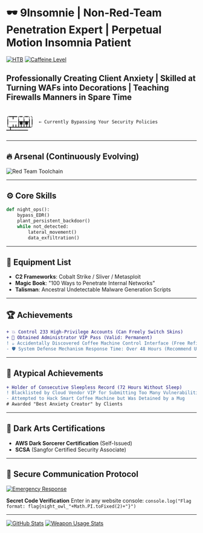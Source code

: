 # 🕶️ 9Insomnie | Non-Red-Team Penetration Expert | Perpetual Motion Insomnia Patient

[![HTB](https://img.shields.io/badge/HackTheBox-Machine%20Master-red?logo=Hack%20The%20Box)](https://app.hackthebox.com/profile/1983709)
[![Caffeine Level](https://img.shields.io/badge/Caffeine%20Concentration-Sufficient%20to%20Hack%20Satellite%20Systems-critical)](https://www.youtube.com/watch?v=dQw4w9WgXcQ)

## Professionally Creating Client Anxiety | Skilled at Turning WAFs into Decorations | Teaching Firewalls Manners in Spare Time

```

╭━┳━╭━╭━╮╮
┃┈┈┈┣▅╋▅┫┃  ← Currently Bypassing Your Security Policies
╰┳┻┻┻┻┻┻┻╯
▔▔▔▔▔▔▔▔

````

---

## 🔥 Arsenal (Continuously Evolving)

![Red Team Toolchain](https://skillicons.dev/icons?i=py,bash,powershell,aws,azure,docker,raspberrypi,linux&theme=dark&perline=8)

---

## ⚙️ Core Skills

```python
def night_ops():
    bypass_EDR()
    plant_persistent_backdoor()
    while not_detected:
        lateral_movement()
        data_exfiltration()
````

---

## 🧰 Equipment List

* **C2 Frameworks**: Cobalt Strike / Sliver / Metasploit
* **Magic Book**: "100 Ways to Penetrate Internal Networks"
* **Talisman**: Ancestral Undetectable Malware Generation Scripts

---

## 🏆 Achievements

```diff
+ 💥 Control 233 High-Privilege Accounts (Can Freely Switch Skins)
+ 🎩 Obtained Administrator VIP Pass (Valid: Permanent)
! ☕ Accidentally Discovered Coffee Machine Control Interface (Free Refills Achieved)
- 🛡️ System Defense Mechanism Response Time: Over 48 Hours (Recommend Upgrading to Fast-Acting Heart Remedy)
```

---

## 🏅 Atypical Achievements

```diff
+ Holder of Consecutive Sleepless Record (72 Hours Without Sleep)
! Blacklisted by Cloud Vendor VIP for Submitting Too Many Vulnerabilities
- Attempted to Hack Smart Coffee Machine but Was Detained by a Mug
# Awarded "Best Anxiety Creator" by Clients
```

---

## 📜 Dark Arts Certifications

* **AWS Dark Sorcerer Certification** (Self-Issued)
* **SCSA** (Sangfor Certified Security Associate)

---

## 📡 Secure Communication Protocol

[![Emergency Response](https://img.shields.io/badge/7x24-Hour%20Response-Click%20to%20Summon-red?style=for-the-badge)](https://t.me/Insomnie7)

**Secret Code Verification**
Enter in any website console:
`console.log("Flag format: flag{night_owl_"+Math.PI.toFixed(2)+"}")`

---

[![GitHub Stats](https://github-readme-stats.vercel.app/api?username=9Insomnie\&show_icons=true\&theme=merko\&count_private=true\&include_all_commits=true)](https://github.com/9Insomnie)
[![Weapon Usage Stats](https://github-readme-stats.vercel.app/api/top-langs/?username=9Insomnie\&layout=compact\&theme=vision-friendly-dark\&hide=html,css)](https://github.com/9Insomnie)

